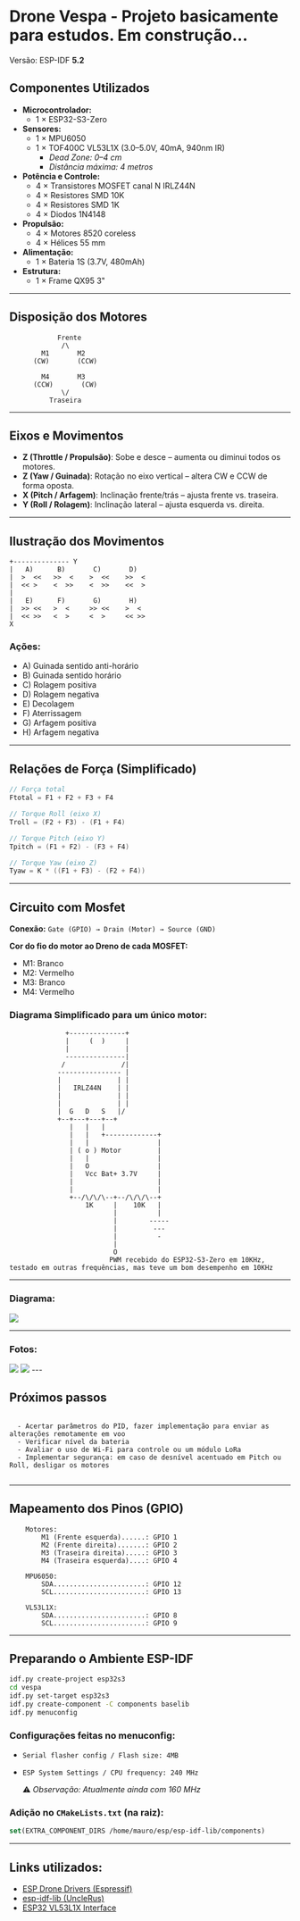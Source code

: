 # Drone **Vespa** - Projeto basicamente para estudos. Em construção...

Versão: ESP-IDF **5.2**

## Componentes Utilizados

- **Microcontrolador:**
  - 1 × ESP32-S3-Zero
- **Sensores:**
  - 1 × MPU6050
  - 1 × TOF400C VL53L1X (3.0–5.0V, 40mA, 940nm IR)
    - *Dead Zone: 0–4 cm*
    - *Distância máxima: 4 metros*
- **Potência e Controle:**
  - 4 × Transistores MOSFET canal N IRLZ44N
  - 4 × Resistores SMD 10K
  - 4 × Resistores SMD 1K
  - 4 × Diodos 1N4148
- **Propulsão:**
  - 4 × Motores 8520 coreless
  - 4 × Hélices 55 mm
- **Alimentação:**
  - 1 × Bateria 1S (3.7V, 480mAh)
- **Estrutura:**
  - 1 × Frame QX95 3"

---

## Disposição dos Motores

```
            Frente
             /\
        M1       M2
      (CW)       (CCW)

        M4       M3
      (CCW)       (CW)
             \/
          Traseira
```

---

## Eixos e Movimentos

- **Z (Throttle / Propulsão)**: Sobe e desce – aumenta ou diminui todos os motores.
- **Z (Yaw / Guinada)**: Rotação no eixo vertical – altera CW e CCW de forma oposta.
- **X (Pitch / Arfagem)**: Inclinação frente/trás – ajusta frente vs. traseira.
- **Y (Roll / Rolagem)**: Inclinação lateral – ajusta esquerda vs. direita.

---

## Ilustração dos Movimentos

```
+-------------- Y
|   A)      B)       C)       D)
|  >  <<   >>  <    >  <<    >>  <
|  << >    <  >>    <  >>    <<  >
|
|   E)      F)       G)       H)
|  >> <<   >  <     >> <<    >  <
|  << >>   <  >     <  >     << >>
X
```

### Ações:

- A) Guinada sentido anti-horário
- B) Guinada sentido horário
- C) Rolagem positiva
- D) Rolagem negativa
- E) Decolagem
- F) Aterrissagem
- G) Arfagem positiva
- H) Arfagem negativa

---

## Relações de Força (Simplificado)

```c
// Força total
Ftotal = F1 + F2 + F3 + F4

// Torque Roll (eixo X)
Troll = (F2 + F3) - (F1 + F4)

// Torque Pitch (eixo Y)
Tpitch = (F1 + F2) - (F3 + F4)

// Torque Yaw (eixo Z)
Tyaw = K * ((F1 + F3) - (F2 + F4))
```

---

## Circuito com Mosfet

**Conexão:**
`Gate (GPIO) → Drain (Motor) → Source (GND)`

**Cor do fio do motor ao Dreno de cada MOSFET:**

- M1: Branco
- M2: Vermelho
- M3: Branco
- M4: Vermelho

### Diagrama Simplificado para um único motor:

```
              +--------------+
              |     (  )     |
              |              |
              ---------------|
             /              /|
            ---------------- |
            |              | |
            |   IRLZ44N    | |
            |              | |
            |              | |
            |  G   D   S   |/
            +--+---+---+--+
               |   |   |
               |   |   +-------------+
               |   |                 |         
               | ( o ) Motor         |
               |   |                 |
               |   O                 |
               |   Vcc Bat+ 3.7V     |
               |                     |
               |                     |
               +--/\/\/\--+--/\/\/\--+
                   1K     |    10K   |
                          |          |
                          |        -----
                          |         ---
                          |          -
                          |          
                          O          
                         PWM recebido do ESP32-S3-Zero em 10KHz, testado em outras frequências, mas teve um bom desempenho em 10KHz
```

---

### Diagrama:

<img src="./docs/vespa_diagrama.png">

---

### Fotos:

<img src="./docs/vespa_foto1.jpeg">
<img src="./docs/vespa_foto2.jpeg">
---

## Próximos passos

```text

  - Acertar parâmetros do PID, fazer implementação para enviar as alterações remotamente em voo
  - Verificar nível da bateria
  - Avaliar o uso de Wi-Fi para controle ou um módulo LoRa
  - Implementar segurança: em caso de desnível acentuado em Pitch ou Roll, desligar os motores


```

---

## Mapeamento dos Pinos (GPIO)

```text
    Motores:
        M1 (Frente esquerda)......: GPIO 1
        M2 (Frente direita).......: GPIO 2
        M3 (Traseira direita).....: GPIO 3
        M4 (Traseira esquerda)....: GPIO 4

    MPU6050:
        SDA.......................: GPIO 12
        SCL.......................: GPIO 13

    VL53L1X:
        SDA.......................: GPIO 8
        SCL.......................: GPIO 9
```

---

## Preparando o Ambiente ESP-IDF

```bash
idf.py create-project esp32s3
cd vespa
idf.py set-target esp32s3
idf.py create-component -C components baselib
idf.py menuconfig
```

### Configurações feitas no menuconfig:

- `Serial flasher config / Flash size: 4MB`
- `ESP System Settings / CPU frequency: 240 MHz`
  
  ⚠️ *Observação: Atualmente ainda com 160 MHz*

### Adição no `CMakeLists.txt` (na raiz):

```cmake
set(EXTRA_COMPONENT_DIRS /home/mauro/esp/esp-idf-lib/components)
```

---

## Links utilizados:

-  [ESP Drone Drivers (Espressif)](https://docs.espressif.com/projects/espressif-esp-drone/en/latest/drivers.html)
-  [esp-idf-lib (UncleRus)](https://github.com/UncleRus/esp-idf-lib)
-  [ESP32 VL53L1X Interface](https://github.com/revk/ESP32-VL53L1X)
